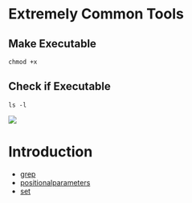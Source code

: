 # Extremely Common Tools

## Make Executable

```
chmod +x
```

## Check if Executable

```
ls -l
```

![](/img/permissions.png)

# Introduction

* [grep](/commandline-examples/grep.md)
* [positionalparameters](/commandline-examples/positionalparameters.md)
* [set](/commandline-examples/set.md)